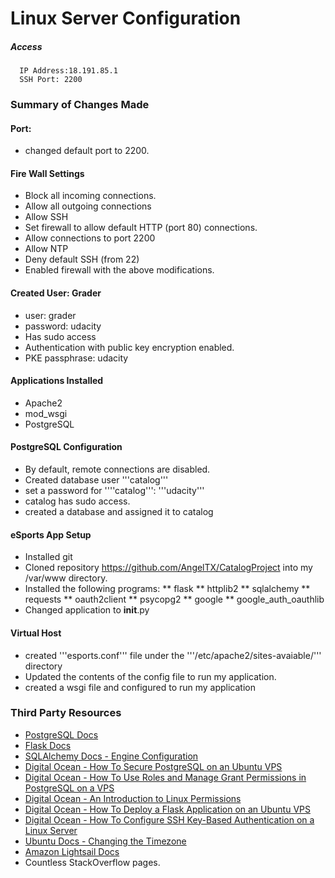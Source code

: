# Linux Server Configuration

##### Access

  ```
    IP Address:18.191.85.1
    SSH Port: 2200
  ```

### Summary of Changes Made
#### Port:
* changed default port to 2200.

#### Fire Wall Settings

* Block all incoming connections.
* Allow all outgoing connections
* Allow SSH
* Set firewall to allow default HTTP (port 80) connections.
* Allow connections to port 2200
* Allow NTP
* Deny default SSH (from 22)
* Enabled firewall with the above modifications.

#### Created User: Grader

* user: grader
* password: udacity
* Has sudo access
* Authentication with public key encryption enabled.
* PKE passphrase: udacity

#### Applications Installed

* Apache2
* mod_wsgi
* PostgreSQL

#### PostgreSQL Configuration

* By default, remote connections are disabled.
* Created database user '''catalog'''
* set a password for ''''catalog''': '''udacity'''
* catalog has sudo access.
* created a database and assigned it to catalog

#### eSports App Setup
* Installed git
* Cloned repository https://github.com/AngelTX/CatalogProject into my /var/www directory.
* Installed the following programs:
** flask
** httplib2
** sqlalchemy
** requests
** oauth2client
** psycopg2
** google
** google_auth_oauthlib
* Changed application to __init__.py

#### Virtual Host

* created '''esports.conf''' file under the '''/etc/apache2/sites-avaiable/''' directory
* Updated the contents of the config file to run my application.
* created a wsgi file and configured to run my application

### Third Party Resources
* [PostgreSQL Docs](https://www.postgresql.org/docs/9.4/static/index.html)
* [Flask Docs](http://flask.pocoo.org/docs/0.12/deploying/mod_wsgi/#working-with-virtual-environments)
* [SQLAlchemy Docs - Engine Configuration](http://docs.sqlalchemy.org/en/latest/core/engines.html)
* [Digital Ocean - How To Secure PostgreSQL on an Ubuntu VPS](https://www.digitalocean.com/community/tutorials/how-to-secure-postgresql-on-an-ubuntu-vps#do-not-allow-remote-connections)
* [Digital Ocean - How To Use Roles and Manage Grant Permissions in PostgreSQL on a VPS](https://www.digitalocean.com/community/tutorials/how-to-use-roles-and-manage-grant-permissions-in-postgresql-on-a-vps--2#how-to-log-in-as-a-different-user-in-postgresql)
* [Digital Ocean - An Introduction to Linux Permissions](https://www.digitalocean.com/community/tutorials/an-introduction-to-linux-permissions)
* [Digital Ocean - How To Deploy a Flask Application on an Ubuntu VPS](https://www.digitalocean.com/community/tutorials/how-to-deploy-a-flask-application-on-an-ubuntu-vps)
* [Digital Ocean - How To Configure SSH Key-Based Authentication on a Linux Server](https://www.digitalocean.com/community/tutorials/how-to-configure-ssh-key-based-authentication-on-a-linux-server)
* [Ubuntu Docs - Changing the Timezone](https://help.ubuntu.com/community/UbuntuTime)
* [Amazon Lightsail Docs](https://aws.amazon.com/documentation/lightsail/)
* Countless StackOverflow pages.

